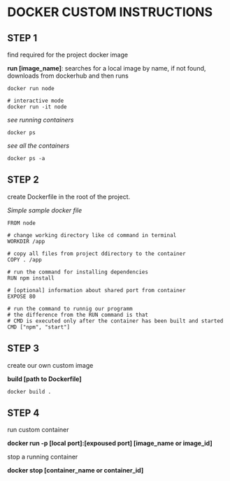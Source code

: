 # DOCKER CUSTOM INSTRUCTIONS

## STEP 1
find required for the project docker image

**run \[image_name\]**: searches for a local image by name, if not found, downloads from dockerhub and then runs
```
docker run node
 
# interactive mode
docker run -it node 
```

*see running containers*
```
docker ps
```

*see all the containers*
```
docker ps -a
```

## STEP 2
create Dockerfile in the root of the project.

*Simple sample docker file*
```
FROM node
 
# change working directory like cd command in terminal
WORKDIR /app 
 
# copy all files from project ddirectory to the container
COPY . /app 
 
# run the command for installing dependencies
RUN npm install
 
# [optional] information about shared port from container
EXPOSE 80
 
# run the command to runnig our programm
# the difference from the RUN command is that 
# CMD is executed only after the container has been built and started
CMD ["npm", "start"]
```
## STEP 3
create our own custom image

**build [path to Dockerfile]**
```
docker build .
```

## STEP 4

run custom container

**docker run -p [local port]:[expoused port]  [image_name or image_id]**

stop a running container

**docker stop [container_name or container_id]**



